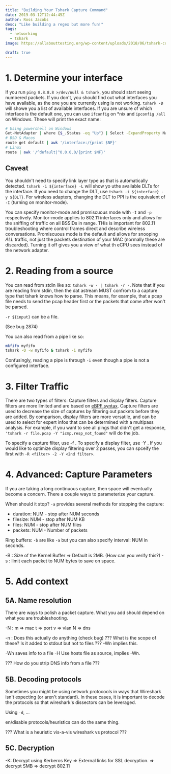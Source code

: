 ```yaml
---
title: "Building Your Tshark Capture Command"
date: 2019-03-12T12:44:45Z
author: Ross Jacobs
desc: "Like building a regex but more fun!"
tags:
  - networking
  - tshark
image: https://allabouttesting.org/wp-content/uploads/2018/06/tshark-count.jpg

draft: true
---
```


# 1. Determine your interface 

If you run `ping 8.8.8.8 >/dev/null & tshark`, you should start seeing
numbered packets. If you don't, you should find out what interfaces you have
available, as the one you are currently using is not working. `tshark -D`
will showe you a list of available interfaces. If you are unsure of which
interface is the default one, you can use `ifconfig` on \*nix and
`ipconfig /all` on Windows. These will print the exact name:

```sh
# Using powershell on Windows
Get-NetAdapter | where {$_.Status -eq "Up"} | Select -ExpandProperty Name
# BSD & Macos
route get default | awk '/interface:/{print $NF}'
# Linux
route | awk '/^default|^0.0.0.0/{print $NF}'
```

## Caveat

You shouldn't need to specify link layer type as that is automatically
detected. `tshark -i ${interface} -L` will show yo uthe available DLTs for
the interface. If you need to change the DLT, use
`tshark -i ${interface} -y ${DLT}`. For wireless adapters, changing the DLT
to PPI is the equivalent of `-I` (turning on monitor-mode).

You can specify monitor-mode and promiscuous mode with `-I` and `-p`
respectively. Monitor-mode applies to 802.11 interfaces only and allows for
the sniffing of traffic on all BSSIDs in range. THis is important for 802.11
troubleshooting where control frames direct and describe wireless
conversations. Promiscuous mode is the default and allows for snooping _ALL_
traffic, not just the packets destination of your MAC (normally these are
discarded). Turning it off gives you a view of what th eCPU sees instead of
the network adapter.

# 2. Reading from a source

You can read from stdin like so: `tshark -w - | tshark -r -`. Note that if you
are reading from stdin, then the dat astream MUST confrom to a capture type that
tshark knows how to parse. This means, for example, that a pcap file needs to
send the pcap header first or the packets that come after won't be parsed. 

`-r ${input}` can be a file. 

(See bug 2874)

You can also read from a pipe like so:

```bash
mkfifo myfifo
tshark -Q -w myfifo & tshark -i myfifo
```

Confusingly, reading a pipe is through `-i` even though a pipe is not a
configured interface.

# 3. Filter Traffic

There are two types of filters: Capture filters and display filters. Capture
filters are more limited and are based on [eBPF syntax](). Capture filters are
used to decrease the size of captures by filtering out packets before they are
added. By comparison, display filters are more versatile, and can be used to
select for expert infos that can be determined with a multipass analysis. For
example, if you want to see all pings that didn't get a response,
`'tshark -r file.pcap -Y "icmp.resp_not_found"` will do the job.

To specify a capture filter, use -f <filter>. To specify a display filter,
use -Y <filter>. If you would like to optimize display filtering over 2
passes, you can spceify the first with `-R <filter> -2 -Y <2nd filter>`.

# 4. Advanced: Capture Parameters

If you are taking a long continuous capture, then space will eventually become a
concern. There a couple ways to parameterize your capture.

When should it stop?  `-a` provides several methods for stopping the capture:

- duration: NUM - stop after NUM seconds
- filesize: NUM - stop after NUM KB
- files: NUM - stop after NUM files
- packets: NUM - Number of packets

Ring buffers: `-b` are like `-a` but you can also specify interval: NUM in
seconds.

<Include ASCIINEMA>

-B  : Size of the Kernel Buffer => Default is 2MB. (How can you verify this?)
-s <num> : limit each packet to NUM bytes to save on space.

# 5. Add context

## 5A. Name resolution

There are ways to polish a packet capture. What you add should depend on what
you are troubleshooting.

-N :
  m => mac
  t => port
  v => vlan
  N => dns

-n : Does this actually do anything (check bug)
??? What is the scope of these? Is it added to stdout but not to files ???
-Wn implies this.

-Wn saves info to a file
-H Use hosts file as source, implies -Wn.

??? How do you strip DNS info from a file ???

## 5B. Decoding protocols

Sometimes you might be using network protocools in ways that Wireshark isn't
expecting (or aren't standard). In these cases, it is important to decode the
protocols so that wireshark's dissectors can be leveraged. 

Using `-d`, ... <ASCIICAST>

en/disable protocols/heuristics can do the same thing.

??? What is a heuristic vis-a-vis wireshark vs protocol ???

## 5C. Decryption
-K: Decrypt using Kerberos Key
=> External links for SSL decryption. 
  => decrypt SMB
  => decrypt 802.11